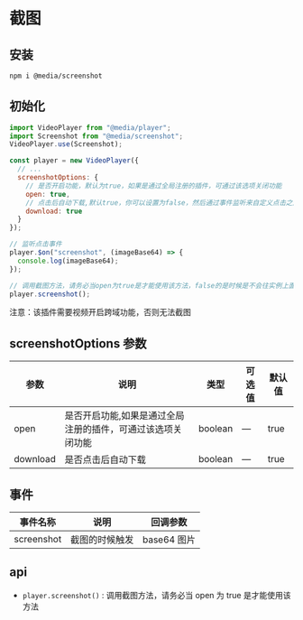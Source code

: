 # 截图

## 安装

```bash
npm i @media/screenshot
```

## 初始化

```javascript
import VideoPlayer from "@media/player";
import Screenshot from "@media/screenshot";
VideoPlayer.use(Screenshot);

const player = new VideoPlayer({
  // ...
  screenshotOptions: {
    // 是否开启功能，默认为true，如果是通过全局注册的插件，可通过该选项关闭功能
    open: true,
    // 点击后自动下载,默认true，你可以设置为false，然后通过事件监听来自定义点击之后的操作
    download: true
  }
});

// 监听点击事件
player.$on("screenshot", (imageBase64) => {
  console.log(imageBase64);
});

// 调用截图方法，请务必当open为true是才能使用该方法，false的是时候是不会往实例上面挂载该方法的
player.screenshot();
```

注意：该插件需要视频开启跨域功能，否则无法截图

## screenshotOptions 参数

| 参数     | 说明                                                        | 类型    | 可选值 | 默认值 |
| -------- | ----------------------------------------------------------- | ------- | ------ | ------ |
| open     | 是否开启功能,如果是通过全局注册的插件，可通过该选项关闭功能 | boolean | —      | true   |
| download | 是否点击后自动下载                                          | boolean | —      | true   |

## 事件

| 事件名称   | 说明           | 回调参数    |
| ---------- | -------------- | ----------- |
| screenshot | 截图的时候触发 | base64 图片 |

## api

- `player.screenshot()` : 调用截图方法，请务必当 open 为 true 是才能使用该方法
